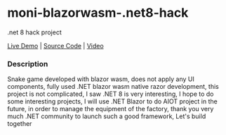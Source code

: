 # moni-blazorwasm-.net8-hack
.net 8 hack project  

[Live Demo](https://moni-blazorwasm--net8-hack.pages.dev/) | [Source Code](https://github.com/dotnet/moni-blazorwasm-.net8-hack) | [Video](https://www.youtube.com/watch?v=7ZfjK2h7GRc)

### Description
Snake game developed with blazor wasm, does not apply any UI components, fully used .NET blazor wasm native razor development, this project is not complicated, I saw .NET 8 is very interesting, I hope to do some interesting projects, I will use .NET Blazor to do AIOT project in the future, in order to manage the equipment of the factory, thank you very much .NET community to launch such a good framework, Let's build together

